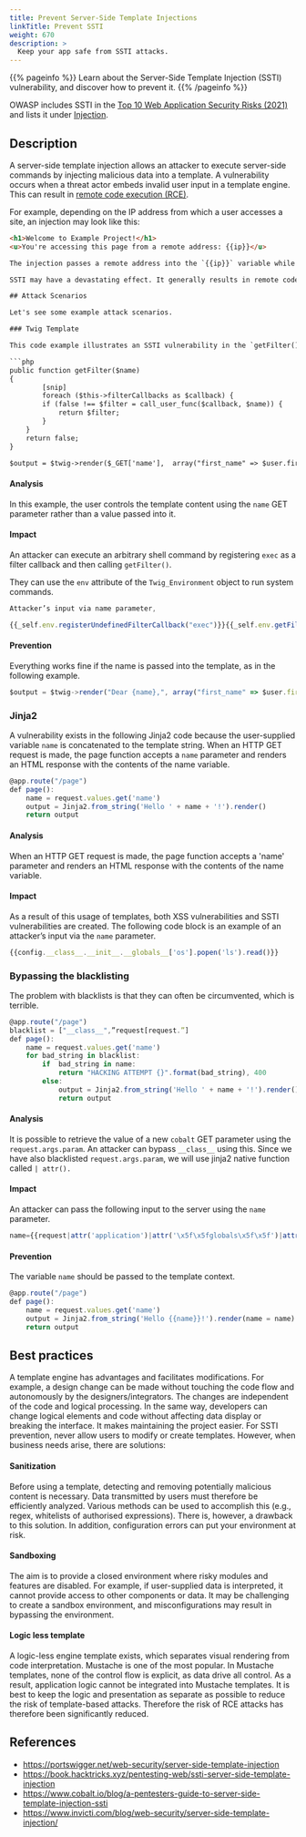 ```yaml
---
title: Prevent Server-Side Template Injections
linkTitle: Prevent SSTI
weight: 670
description: >
  Keep your app safe from SSTI attacks.
---
```


{{% pageinfo %}}
Learn about the Server-Side Template Injection (SSTI) vulnerability, and discover how to prevent it.
{{% /pageinfo %}}

OWASP includes SSTI in the [Top 10 Web Application Security Risks (2021)](https://owasp.org/www-project-top-ten/) and lists it under [Injection](https://owasp.org/Top10/A03_2021-Injection/).

## Description

A server-side template injection allows an attacker to execute server-side commands by injecting malicious data into a template. A vulnerability occurs when a threat actor embeds invalid user input in a template engine. This can result in [remote code execution (RCE)](https://www.imperva.com/learn/application-security/remote-code-execution/).

For example, depending on the IP address from which a user accesses a site, an injection may look like this:

```html
<h1>Welcome to Example Project!</h1>
<u>You're accessing this page from a remote address: {{ip}}</u>

The injection passes a remote address into the `{{ip}}` variable while reusing the rest of the HTML code for every request it receives.

SSTI may have a devastating effect. It generally results in remote code execution by controlling the backend server. Even if the attacker doesn't execute any code, they may still access sensitive server data.

## Attack Scenarios

Let's see some example attack scenarios.

### Twig Template

This code example illustrates an SSTI vulnerability in the `getFilter()` function that uses `call_user_func($callback, $name)`. From the HTTP GET request, the server retrieves and executes the `name` parameter:

```php
public function getFilter($name)
{
        [snip]
        foreach ($this->filterCallbacks as $callback) {
        if (false !== $filter = call_user_func($callback, $name)) {
            return $filter;
        }
    }
    return false;
}

$output = $twig->render($_GET['name'],  array("first_name" => $user.first_name) );
```

#### Analysis

In this example, the user controls the template content using the `name` GET parameter rather than a value passed into it.

#### Impact

An attacker can execute an arbitrary shell command by registering `exec` as a filter callback and then calling `getFilter()`.

They can use the `env` attribute of the `Twig_Environment` object to run system commands.

```ts
Attacker’s input via name parameter,

{{_self.env.registerUndefinedFilterCallback("exec")}}{{_self.env.getFilter("id")}}
```

#### Prevention

Everything works fine if the name is passed into the template, as in the following example.

```ts
$output = $twig->render("Dear {name},", array("first_name" => $user.first_name) ); 
```



### Jinja2

A vulnerability exists in the following Jinja2 code because the user-supplied variable `name` is concatenated to the template string. When an HTTP GET request is made, the page function accepts a `name` parameter and renders an HTML response with the contents of the name variable.



```ts
@app.route("/page")
def page():
    name = request.values.get('name')
    output = Jinja2.from_string('Hello ' + name + '!').render()
    return output
```


#### Analysis

When an HTTP GET request is made, the page function accepts a 'name' parameter and renders an HTML response with the contents of the name variable.

#### Impact

As a result of this usage of templates, both XSS vulnerabilities and SSTI vulnerabilities are created. The following code block is an example of an attacker’s input via the `name` parameter.

```ts
{{config.__class__.__init__.__globals__['os'].popen('ls').read()}}
```


### Bypassing the blacklisting

The problem with blacklists is that they can often be circumvented, which is terrible.
 
```ts
@app.route("/page")
blacklist = ["__class__",”request[request.”]
def page():
    name = request.values.get('name')
    for bad_string in blacklist:
        if  bad_string in name:
            return "HACKING ATTEMPT {}".format(bad_string), 400
        else:
            output = Jinja2.from_string('Hello ' + name + '!').render()
            return output    
```

#### Analysis

It is possible to retrieve the value of a new `cobalt` GET parameter using the `request.args.param`. An attacker can bypass `__class__` using this. Since we have also blacklisted `request.args.param`, we will use jinja2 native function called `| attr().` 


#### Impact

An attacker can pass the following input to the server using the `name` parameter.

```ts
name={{request|attr('application')|attr('\x5f\x5fglobals\x5f\x5f')|attr('\x5f\x5fgetitem\x5f\x5f')('\x5f\x5fbuiltins\x5f\x5f')|attr('\x5f\x5fgetitem\x5f\x5f')('\x5f\x5fimport\x5f\x5f')('os')|attr('popen')('id')|attr('read')()}}
```

#### Prevention

The variable `name` should be passed to the template context.


```ts
@app.route("/page")
def page():
    name = request.values.get('name')
    output = Jinja2.from_string('Hello {{name}}!').render(name = name)
    return output
```


## Best practices

A template engine has advantages and facilitates modifications. For example, a design change can be made without touching the code flow and autonomously by the designers/integrators. The changes are independent of the code and logical processing. In the same way, developers can change logical elements and code without affecting data display or breaking the interface. It makes maintaining the project easier.
For SSTI prevention, never allow users to modify or create templates. However, when business needs arise, there are solutions:

#### Sanitization
Before using a template, detecting and removing potentially malicious content is necessary. Data transmitted by users must therefore be efficiently analyzed. Various methods can be used to accomplish this (e.g., regex, whitelists of authorised expressions).
There is, however, a drawback to this solution. In addition, configuration errors can put your environment at risk.

#### Sandboxing
The aim is to provide a closed environment where risky modules and features are disabled. For example, if user-supplied data is interpreted, it cannot provide access to other components or data.
It may be challenging to create a sandbox environment, and misconfigurations may result in bypassing the environment.

#### Logic less template
A logic-less engine template exists, which separates visual rendering from code interpretation. Mustache is one of the most popular.
In Mustache templates, none of the control flow is explicit, as data drive all control. As a result, application logic cannot be integrated into Mustache templates. It is best to keep the logic and presentation as separate as possible to reduce the risk of template-based attacks.
Therefore the risk of RCE attacks has therefore been significantly reduced.

## References
- https://portswigger.net/web-security/server-side-template-injection
- https://book.hacktricks.xyz/pentesting-web/ssti-server-side-template-injection
- https://www.cobalt.io/blog/a-pentesters-guide-to-server-side-template-injection-ssti
- https://www.invicti.com/blog/web-security/server-side-template-injection/
